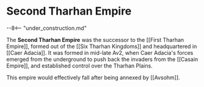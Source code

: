 # Second Tharhan Empire

--8<-- "under_construction.md"

The **Second Tharhan Empire** was the successor to the [[First Tharhan Empire]], formed out of the [[Six Tharhan Kingdoms]] and headquartered in [[Caer Adacia]]. It was formed in mid-late Av2, when Caer Adacia's forces emerged from the underground to push back the invaders from the [[Casain Empire]], and established control over the Tharhan Plains.

This empire would effectively fall after being annexed by [[Avsohm]].